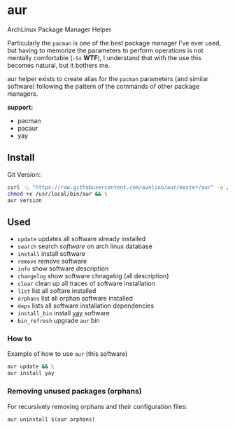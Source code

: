 # aur

ArchLinux Package Manager Helper

Particularly the `pacman` is one of the best package manager I've ever used, but having to memorize the parameters to perform operations is not mentally comfortable (`-Ss` **WTF**), I understand that with the use this becomes natural, but it bothers me.

aur helper exists to create alias for the `pacman` parameters (and similar software) following the pattern of the commands of other package managers.

**support:**

- pacman
- pacaur
- yay


## Install

Git Version:

```sh
curl -L "https://raw.githubusercontent.com/avelino/aur/master/aur" -o /usr/local/bin/aur && \
chmod +x /usr/local/bin/aur && \
aur version
```

## Used

- `update` updates all software already installed
- `search` search _software_ on arch linux database
- `install` install software
- `remove` remove software
- `info` show software description
- `changelog` show software chnagelog (all description)
- `clear` clean up all traces of software installation
- `list` list all softare installed
- `orphans` list all orphan software installed
- `deps` lists all software installation dependencies
- `install_bin` install [yay](https://github.com/Jguer/yay) software
- `bin_refresh` upgrade `aur` bin

### How to

Example of how to use `aur` (this software)

```sh
aur update && \
aur install yay
```

### Removing unused packages (orphans)

For recursively removing orphans and their configuration files:

```sh
aur uninstall $(aur orphans)
```
